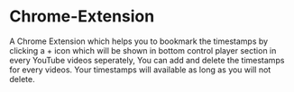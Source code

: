 # Chrome-Extension
A Chrome Extension which helps you to bookmark the timestamps by clicking a + icon which will be shown in bottom control player section in every YouTube videos seperately, You can add and delete the timestamps for every videos. Your timestamps will available as long as you will not delete.
